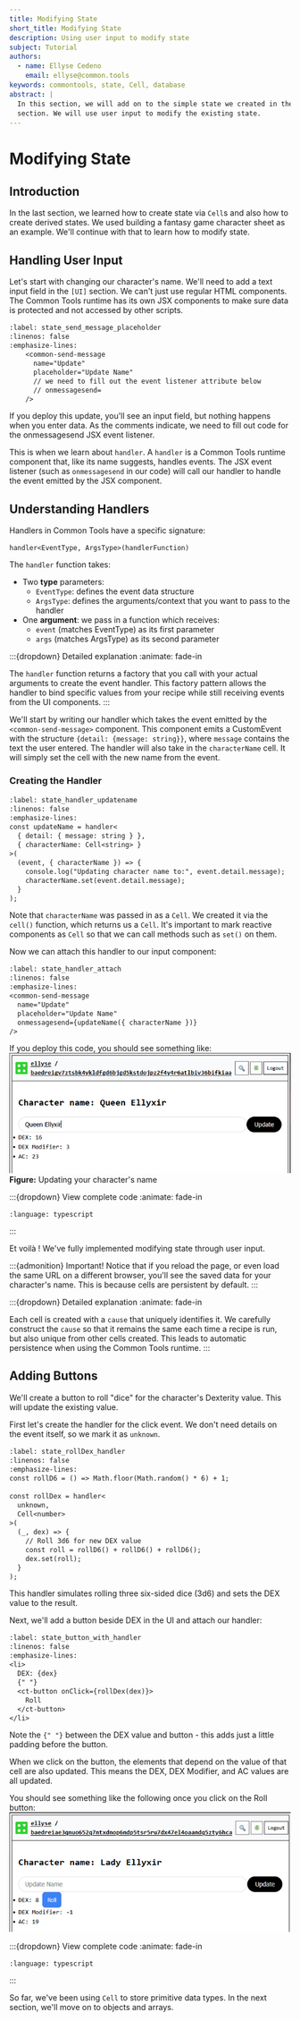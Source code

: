```yaml
---
title: Modifying State
short_title: Modifying State
description: Using user input to modify state
subject: Tutorial
authors:
  - name: Ellyse Cedeno
    email: ellyse@common.tools
keywords: commontools, state, Cell, database
abstract: |
  In this section, we will add on to the simple state we created in the last
  section. We will use user input to modify the existing state.
---
```

# Modifying State

## Introduction

In the last section, we learned how to create state via `Cell`s and also
how to create derived states.
We used building a fantasy game character sheet as an example.
We'll continue with that to learn how to modify state.

## Handling User Input

Let's start with changing our character's name.
We'll need to add a text input field in the `[UI]` section.
We can't just use regular HTML components.
The Common Tools runtime has its own JSX components to
make sure data is protected and not accessed by
other scripts.

```{code-block} typescript
:label: state_send_message_placeholder
:linenos: false
:emphasize-lines: 
    <common-send-message
      name="Update"
      placeholder="Update Name"
      // we need to fill out the event listener attribute below
      // onmessagesend= 
    />
```

If you deploy this update, you'll see an input field, but nothing happens
when you enter data. As the comments indicate, we
need to fill out code for the onmessagesend JSX event listener.

This is when we learn about `handler`.
A `handler` is a Common Tools runtime component that, like its name
suggests, handles events.
The JSX event listener (such as `onmessagesend` in our code) will call
our handler to handle the event emitted by the JSX component.

## Understanding Handlers

Handlers in Common Tools have a specific signature:

```{code-block} typescript
handler<EventType, ArgsType>(handlerFunction)
```

The `handler` function takes:
- Two **type** parameters:
  - `EventType`: defines the event data structure
  - `ArgsType`: defines the arguments/context that you want to pass to the handler
- One **argument**: we pass in a function which receives:
  - `event` (matches EventType) as its first parameter
  - `args` (matches ArgsType) as its second parameter

:::{dropdown} Detailed explanation
:animate: fade-in

The `handler` function returns a factory that you call with your actual arguments to create the event handler. This factory pattern allows the handler to bind specific values from your recipe while still receiving events from the UI components.
:::

We'll start by writing our handler which takes the event emitted by the
`<common-send-message>` component. This component emits a CustomEvent with the structure `{detail: {message: string}}`,
where `message` contains the text the user entered.
The handler will also take in the
`characterName` cell. It will simply set the cell with the new name
from the event.

### Creating the Handler

```{code-block} typescript
:label: state_handler_updatename
:linenos: false
:emphasize-lines:
const updateName = handler<
  { detail: { message: string } },
  { characterName: Cell<string> }
>(
  (event, { characterName }) => {
    console.log("Updating character name to:", event.detail.message);
    characterName.set(event.detail.message);
  }
);
```
Note that `characterName` was passed in as a `Cell`. We created it via the
`cell()` function, which returns us a `Cell`. It's important to
mark reactive components as `Cell` so that we can call methods such
as `set()` on them.

Now we can attach this handler to our input component:

```{code-block} typescript
:label: state_handler_attach
:linenos: false
:emphasize-lines:
<common-send-message
  name="Update"
  placeholder="Update Name"
  onmessagesend={updateName({ characterName })}
/>
```

If you deploy this code, you should see something like:
![](./images/state_name_change.png)
**Figure:** Updating your character's name 

:::{dropdown} View complete code
:animate: fade-in

```{literalinclude} ./code/state_02.tsx
:language: typescript
```
:::

Et voilà ! We've fully implemented modifying state through user input.

:::{admonition} Important!
Notice that if you reload the page, or even load the same URL on a different
browser, you'll see the saved data for your character's name.
This is because cells are persistent by default.
:::

:::{dropdown} Detailed explanation
:animate: fade-in

Each cell is created with a `cause` that uniquely identifies it.
We carefully construct the `cause` so that it remains the same
each time a recipe is run, but also unique from other cells created.
This leads to automatic persistence when using the Common Tools
runtime.
:::

## Adding Buttons

We'll create a button to roll "dice" for the character's Dexterity
value. This will update the existing value.

First let's create the handler for the click event. We
don't need details on the event itself, so we mark it as `unknown`.

```{code-block} typescript
:label: state_rollDex_handler
:linenos: false
:emphasize-lines:
const rollD6 = () => Math.floor(Math.random() * 6) + 1;

const rollDex = handler<
  unknown,
  Cell<number>
>(
  (_, dex) => {
    // Roll 3d6 for new DEX value
    const roll = rollD6() + rollD6() + rollD6();
    dex.set(roll);
  }
);
```

This handler simulates rolling three six-sided dice (3d6) and sets the DEX value to the result.

Next, we'll add a button beside DEX in the UI and attach our handler:

```{code-block} typescript
:label: state_button_with_handler
:linenos: false
:emphasize-lines:
<li>
  DEX: {dex}
  {" "}
  <ct-button onClick={rollDex(dex)}>
    Roll
  </ct-button>
</li>
```
Note the `{" "}` between the DEX value and button - this adds just a little padding before the button.

When we click on the button, the elements that depend on the value of that cell are also updated. This means the DEX, DEX Modifier, and AC values are all updated.
 
You should see something like the following once you click on the Roll button:
![](./images/state_dex_button.png)

:::{dropdown} View complete code
:animate: fade-in

```{literalinclude} ./code/state_03.tsx
:language: typescript
```
:::

So far, we've been using `Cell` to store primitive data types. 
In the next section, we'll move on to objects and arrays.
